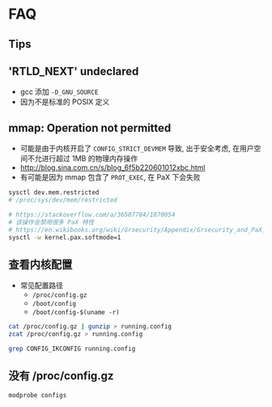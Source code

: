 # FAQ

## Tips

## 'RTLD_NEXT' undeclared
* gcc 添加 `-D_GNU_SOURCE`
* 因为不是标准的 POSIX 定义

## mmap: Operation not permitted
* 可能是由于内核开启了 `CONFIG_STRICT_DEVMEM` 导致, 出于安全考虑, 在用户空间不允进行超过 1MB 的物理内存操作
* http://blog.sina.com.cn/s/blog_6f5b220601012xbc.html
* 有可能是因为 mmap 包含了 `PROT_EXEC`, 在 PaX 下会失败

```bash
sysctl dev.mem.restricted
# /proc/sys/dev/mem/restricted

# https://stackoverflow.com/a/36507784/1870054
# 该操作会禁用很多 PaX 特性
# https://en.wikibooks.org/wiki/Grsecurity/Appendix/Grsecurity_and_PaX_Configuration_Options#Support_soft_mode
sysctl -w kernel.pax.softmode=1
```

## 查看内核配置
* 常见配置路径
  * `/proc/config.gz`
  * `/boot/config`
  * `/boot/config-$(uname -r)`

```bash
cat /proc/config.gz | gunzip > running.config
zcat /proc/config.gz > running.config

grep CONFIG_IKCONFIG running.config
```

## 没有 /proc/config.gz

```bash
modprobe configs
```
